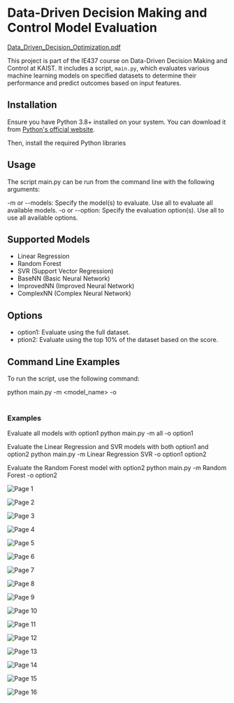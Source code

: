 # Data-Driven Decision Making and Control Model Evaluation

[Data_Driven_Decision_Optimization.pdf](https://github.com/hwaaaaanii/Data-Driven-Decision-Optimization-Using-Bayesian-Optimization/files/15284006/Data_Driven_Decision_Optimization.pdf)

This project is part of the IE437 course on Data-Driven Decision Making and Control at KAIST. It includes a script, `main.py`, which evaluates various machine learning models on specified datasets to determine their performance and predict outcomes based on input features.

## Installation

Ensure you have Python 3.8+ installed on your system. You can download it from [Python's official website](https://www.python.org).

Then, install the required Python libraries

## Usage

The script main.py can be run from the command line with the following arguments:

-m or --models: Specify the model(s) to evaluate. Use all to evaluate all available models.
-o or --option: Specify the evaluation option(s). Use all to use all available options.


## Supported Models
- Linear Regression
- Random Forest
- SVR (Support Vector Regression)
- BaseNN (Basic Neural Network)
- ImprovedNN (Improved Neural Network)
- ComplexNN (Complex Neural Network)

## Options
- option1: Evaluate using the full dataset.
- ption2: Evaluate using the top 10% of the dataset based on the score.

## Command Line Examples
To run the script, use the following command:

python main.py -m <model_name> -o <option>

### Examples

Evaluate all models with option1
python main.py -m all -o option1

Evaluate the Linear Regression and SVR models with both option1 and option2
python main.py -m Linear Regression SVR -o option1 option2

Evaluate the Random Forest model with option2
python main.py -m Random Forest -o option2



![Page 1](data/images/page_1.png)

![Page 2](data/images/page_2.png)

![Page 3](data/images/page_3.png)

![Page 4](data/images/page_4.png)

![Page 5](data/images/page_5.png)

![Page 6](data/images/page_6.png)

![Page 7](data/images/page_7.png)

![Page 8](data/images/page_8.png)

![Page 9](data/images/page_9.png)

![Page 10](data/images/page_10.png)

![Page 11](data/images/page_11.png)

![Page 12](data/images/page_12.png)

![Page 13](data/images/page_13.png)

![Page 14](data/images/page_14.png)

![Page 15](data/images/page_15.png)

![Page 16](data/images/page_16.png)
